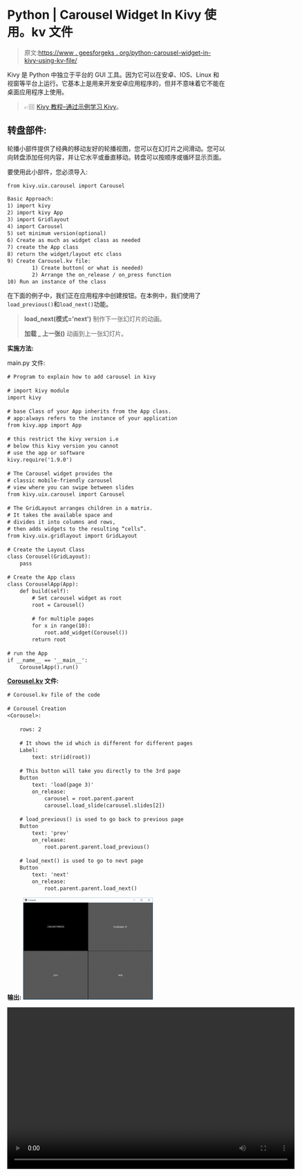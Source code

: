 # Python | Carousel Widget In Kivy 使用。kv 文件

> 原文:[https://www . geesforgeks . org/python-carousel-widget-in-kivy-using-kv-file/](https://www.geeksforgeeks.org/python-carousel-widget-in-kivy-using-kv-file/)

Kivy 是 Python 中独立于平台的 GUI 工具。因为它可以在安卓、IOS、Linux 和视窗等平台上运行。它基本上是用来开发安卓应用程序的，但并不意味着它不能在桌面应用程序上使用。

> 👉🏽 [Kivy 教程–通过示例学习 Kivy](https://www.geeksforgeeks.org/kivy-tutorial/)。

## 转盘部件:

轮播小部件提供了经典的移动友好的轮播视图，您可以在幻灯片之间滑动。您可以向转盘添加任何内容，并让它水平或垂直移动。转盘可以按顺序或循环显示页面。

要使用此小部件，您必须导入:

```
from kivy.uix.carousel import Carousel
```

```
Basic Approach:
1) import kivy
2) import kivy App
3) import Gridlayout
4) import Carousel
5) set minimum version(optional)
6) Create as much as widget class as needed
7) create the App class
8) return the widget/layout etc class
9) Create Carousel.kv file:
        1) Create button( or what is needed)
        2) Arrange the on_release / on_press function
10) Run an instance of the class
```

在下面的例子中，我们正在应用程序中创建按钮。在本例中，我们使用了`load_previous()`和`load_next()`功能。

> **load_next(模式='next')**
> 制作下一张幻灯片的动画。
> 
> **加载 _ 上一张()**
> 动画到上一张幻灯片。

**实施方法:**

main.py 文件:

```
# Program to explain how to add carousel in kivy 

# import kivy module    
import kivy  

# base Class of your App inherits from the App class.    
# app:always refers to the instance of your application   
from kivy.app import App 

# this restrict the kivy version i.e  
# below this kivy version you cannot  
# use the app or software  
kivy.require('1.9.0') 

# The Carousel widget provides the
# classic mobile-friendly carousel
# view where you can swipe between slides
from kivy.uix.carousel import Carousel

# The GridLayout arranges children in a matrix. 
# It takes the available space and 
# divides it into columns and rows, 
# then adds widgets to the resulting “cells”.
from kivy.uix.gridlayout import GridLayout

# Create the Layout Class
class Corousel(GridLayout):
    pass

# Create the App class
class CorouselApp(App):
    def build(self):
        # Set carousel widget as root
        root = Carousel()

        # for multiple pages
        for x in range(10):
            root.add_widget(Corousel())
        return root

# run the App
if __name__ == '__main__':
    CorouselApp().run()
```

**[Corousel.kv](https://www.geeksforgeeks.org/python-kivy-kv-file/) 文件:**

```
# Corousel.kv file of the code

# Corousel Creation
<Corousel>:

    rows: 2

    # It shows the id which is different for different pages
    Label:
        text: str(id(root))

    # This button will take you directly to the 3rd page    
    Button
        text: 'load(page 3)'
        on_release:
            carousel = root.parent.parent
            carousel.load_slide(carousel.slides[2])

    # load_previous() is used to go back to previous page
    Button
        text: 'prev'
        on_release:
            root.parent.parent.load_previous()

    # load_next() is used to go to nevt page
    Button
        text: 'next'
        on_release:
            root.parent.parent.load_next()
```

**输出:**
![](img/aa01ced55784fc371e4d5dc20b490712.png)

<video class="wp-video-shortcode" id="video-317389-1" width="665" height="374" preload="metadata" controls=""><source type="video/webm" src="https://media.geeksforgeeks.org/wp-content/uploads/20190627114223/caroursel.webm?_=1">[https://media.geeksforgeeks.org/wp-content/uploads/20190627114223/caroursel.webm](https://media.geeksforgeeks.org/wp-content/uploads/20190627114223/caroursel.webm)</video>